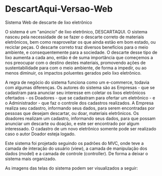 # DescartAqui-Versao-Web
 Sistema Web de descarte de lixo eletrônico

O sistema é um "anúncio" de lixo eletrônico, DESCARTAQUI. O sistema nasceu pela necessidade de se fazer o descarte correto de materiais eletrônicos, bem como reaproveitar os que ainda estão em bom estado, ou reciclar peças. O descarte correto traz diversos benefícios para o meio ambiente, e consequentemente para a sociedade. O descarte desse tipo de lixo aumenta a cada ano, então é de suma importância que começemos a nos preocupar com o destino destes materiais, promovendo ações de sustentabilidade para com o meio ambiente, de forma a impedir, ou ao menos diminuir, os impactos poluentes gerados pelo lixo eletrônico.

A regra de negócio do sistema funciona como um e-commerce, todavia com algumas diferenças. Os autores do sistema são as Empresas - que se cadastram para anunciar seu interesse em coletar os lixos eletrônicos ofertados - os Doadores - que se cadastram para ofertar um eletrônico - e o Administrador - que faz o controle dos cadastros realizados. A Empresa realiza seu cadastro, informando seus dados, para serem encontradas por pessoas que desejam descartar, ou doar, materiais eletrônicos. Os doadores realizam um cadastro, informando seus dados, para que possam anunciar um descarte ou doação, e este ser encontrado por algum interessado. O cadastro de um novo eletrônico somente pode ser realizado caso o autor Doador esteja logado.

Este sistema foi projetado seguindo os padrões do MVC, onde teve a camada de interação do usuário (view), a camada de manipulação dos dados (model) e a camada de controle (controller). De forma a deixar o sistema mais organizado.

As imagens das telas do sistema podem ser visualizados a seguir:
